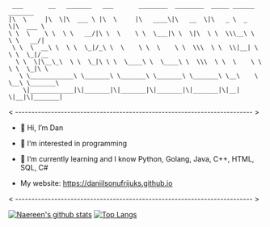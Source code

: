 

     ___       __   _______   ___       ________  ________  _____ ______   _______      
    |\  \     |\  \|\  ___ \ |\  \     |\   ____\|\   __  \|\   _ \  _   \|\  ___ \     
    \ \  \    \ \  \ \   __/|\ \  \    \ \  \___|\ \  \|\  \ \  \\\__\ \  \ \   __/|    
     \ \  \  __\ \  \ \  \_|/_\ \  \    \ \  \    \ \  \\\  \ \  \\|__| \  \ \  \_|/__  
      \ \  \|\__\_\  \ \  \_|\ \ \  \____\ \  \____\ \  \\\  \ \  \    \ \  \ \  \_|\ \ 
       \ \____________\ \_______\ \_______\ \_______\ \_______\ \__\    \ \__\ \_______\
        \|____________|\|_______|\|_______|\|_______|\|_______|\|__|     \|__|\|_______|
                                                                                    
                                                                                    
                                                                                    

< ------------------------------------------------------------------------- >
- 👋 Hi, I’m Dan
- 👀 I’m interested in programming
- 🌱 I’m currently learning and I know Python, Golang, Java, C++, HTML, SQL, C#

- My website: https://daniilsonufrijuks.github.io


< ------------------------------------------------------------------------- >

[![Naereen's github stats](https://github-readme-stats.vercel.app/api?username=daniilsonufrijuks&theme=blue-green)](https://github.com/anuraghazra/github-readme-stats)
[![Top Langs](https://github-readme-stats.vercel.app/api/top-langs/?username=daniilsonufrijuks)](https://github.com/anuraghazra/github-readme-stats)


<!---
daniilsonufrijuks/daniilsonufrijuks is a ✨ special ✨ repository because its `README.md` (this file) appears on your GitHub profile.
You can click the Preview link to take a look at your changes.
--->
